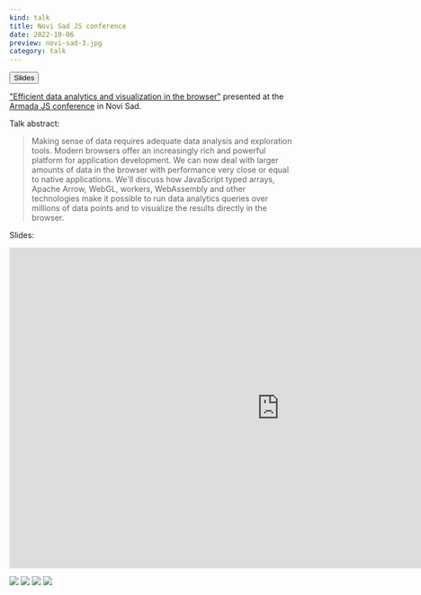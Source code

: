 ```yaml
---
kind: talk
title: Novi Sad JS conference
date: 2022-10-06
preview: novi-sad-3.jpg
category: talk
---
```

<button href="https://docs.google.com/presentation/d/1MqGaL5rzBoCmV-xjuwlCfOupZ3anqNp0Lh6ckjh14FM/embed?start=false&loop=false&delayms=3000" variant=outline>Slides</button>


["Efficient data analytics and visualization in the browser"](https://docs.google.com/presentation/d/1TkTiaL3gK8e9Nj5O4DXDxSZkpww86ovx08ihMErXa2o/edit?usp=sharing) presented at the [Armada JS conference](https://armada-js.com/) in Novi Sad.

Talk abstract:
> Making sense of data requires adequate data analysis and exploration tools. Modern browsers offer an increasingly rich and powerful platform for application development. We can now deal with larger amounts of data in the browser with performance very close or equal to native applications. We'll discuss how JavaScript typed arrays, Apache Arrow, WebGL, workers, WebAssembly and other technologies make it possible to run data analytics queries over millions of data points and to visualize the results directly in the browser.


Slides:

<iframe src="https://docs.google.com/presentation/d/e/2PACX-1vTxOGJjvTxsrHsa5CeJyrqMtiRjuHYSZRWPnPTTZuCpskNxAS17UXkjQVE6t9dzMbLoq03Z4mVAFc84/embed?start=false&loop=false&delayms=3000" frameborder="0" width="960" height="569" allowfullscreen="true" mozallowfullscreen="true" webkitallowfullscreen="true"></iframe>


![](novi-sad.jpg)
![](novi-sad-3.jpg)
![](novi-sad-2.jpg)
![](novi-sad-4.jpg)
